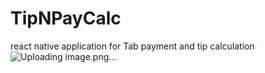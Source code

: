 # TipNPayCalc
react native application for Tab payment and tip calculation
![Uploading image.png…]()
